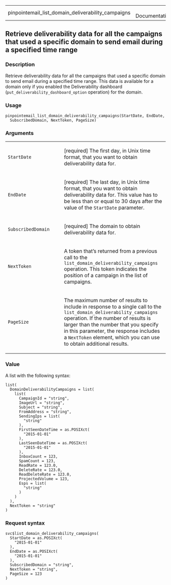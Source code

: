 <table style="width: 100%;">
<tbody>
<tr class="odd">
<td>pinpointemail_list_domain_deliverability_campaigns</td>
<td style="text-align: right;">R Documentation</td>
</tr>
</tbody>
</table>

## Retrieve deliverability data for all the campaigns that used a specific domain to send email during a specified time range

### Description

Retrieve deliverability data for all the campaigns that used a specific
domain to send email during a specified time range. This data is
available for a domain only if you enabled the Deliverability dashboard
(`put_deliverability_dashboard_option` operation) for the domain.

### Usage

    pinpointemail_list_domain_deliverability_campaigns(StartDate, EndDate,
      SubscribedDomain, NextToken, PageSize)

### Arguments

<table>
<colgroup>
<col style="width: 35%" />
<col style="width: 65%" />
</colgroup>
<tbody>
<tr class="odd">
<td><code
id="pinpointemail_list_domain_deliverability_campaigns_:_StartDate">StartDate</code></td>
<td><p>[required] The first day, in Unix time format, that you want to
obtain deliverability data for.</p></td>
</tr>
<tr class="even">
<td><code
id="pinpointemail_list_domain_deliverability_campaigns_:_EndDate">EndDate</code></td>
<td><p>[required] The last day, in Unix time format, that you want to
obtain deliverability data for. This value has to be less than or equal
to 30 days after the value of the <code>StartDate</code>
parameter.</p></td>
</tr>
<tr class="odd">
<td><code
id="pinpointemail_list_domain_deliverability_campaigns_:_SubscribedDomain">SubscribedDomain</code></td>
<td><p>[required] The domain to obtain deliverability data for.</p></td>
</tr>
<tr class="even">
<td><code
id="pinpointemail_list_domain_deliverability_campaigns_:_NextToken">NextToken</code></td>
<td><p>A token that’s returned from a previous call to the
<code>list_domain_deliverability_campaigns</code> operation. This token
indicates the position of a campaign in the list of campaigns.</p></td>
</tr>
<tr class="odd">
<td><code
id="pinpointemail_list_domain_deliverability_campaigns_:_PageSize">PageSize</code></td>
<td><p>The maximum number of results to include in response to a single
call to the <code>list_domain_deliverability_campaigns</code> operation.
If the number of results is larger than the number that you specify in
this parameter, the response includes a <code>NextToken</code> element,
which you can use to obtain additional results.</p></td>
</tr>
</tbody>
</table>

### Value

A list with the following syntax:

    list(
      DomainDeliverabilityCampaigns = list(
        list(
          CampaignId = "string",
          ImageUrl = "string",
          Subject = "string",
          FromAddress = "string",
          SendingIps = list(
            "string"
          ),
          FirstSeenDateTime = as.POSIXct(
            "2015-01-01"
          ),
          LastSeenDateTime = as.POSIXct(
            "2015-01-01"
          ),
          InboxCount = 123,
          SpamCount = 123,
          ReadRate = 123.0,
          DeleteRate = 123.0,
          ReadDeleteRate = 123.0,
          ProjectedVolume = 123,
          Esps = list(
            "string"
          )
        )
      ),
      NextToken = "string"
    )

### Request syntax

    svc$list_domain_deliverability_campaigns(
      StartDate = as.POSIXct(
        "2015-01-01"
      ),
      EndDate = as.POSIXct(
        "2015-01-01"
      ),
      SubscribedDomain = "string",
      NextToken = "string",
      PageSize = 123
    )
